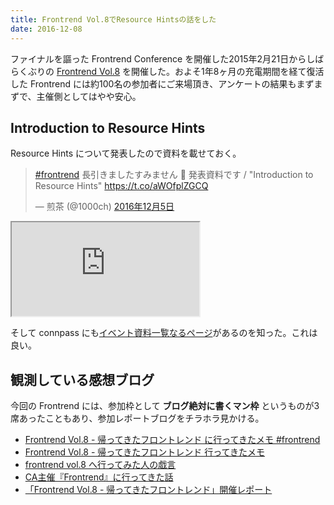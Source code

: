 ```yaml
---
title: Frontrend Vol.8でResource Hintsの話をした
date: 2016-12-08
---
```


ファイナルを謳った Frontrend Conference を開催した2015年2月21日からしばらくぶりの [Frontrend Vol.8](https://frontrend.connpass.com/event/45238/) を開催した。およそ1年8ヶ月の充電期間を経て復活した Frontrend には約100名の参加者にご来場頂き、アンケートの結果もまずまずで、主催側としてはやや安心。

## Introduction to Resource Hints

Resource Hints について発表したので資料を載せておく。

<blockquote class="twitter-tweet" data-lang="ja"><p lang="ja" dir="ltr"><a href="https://twitter.com/hashtag/frontrend?src=hash">#frontrend</a> 長引きましたすみません 🙏 発表資料です / &quot;Introduction to Resource Hints&quot; <a href="https://t.co/aWOfplZGCQ">https://t.co/aWOfplZGCQ</a></p>&mdash; 煎茶 (@1000ch) <a href="https://twitter.com/1000ch/status/805732943414968320">2016年12月5日</a></blockquote>

<iframe loading="lazy" class="dropshadow speakerdeck-iframe" src="https://speakerdeck.com/player/f6ff8bb9ea184fc8852b35215521ee34" title="Introduction to Resource Hints" allowfullscreen="true" data-ratio="1.7777777777777777"></iframe>

そして connpass にも[イベント資料一覧なるページ](https://frontrend.connpass.com/event/45238/presentation/)があるのを知った。これは良い。

## 観測している感想ブログ

今回の Frontrend には、参加枠として **ブログ絶対に書くマン枠** というものが3席あったこともあり、参加レポートブログをチラホラ見かける。

- [Frontrend Vol.8 - 帰ってきたフロントレンド に行ってきたメモ #frontrend](http://lealog.hateblo.jp/entry/2016/12/05/210250)
- [Frontrend Vol.8 - 帰ってきたフロントレンド 行ってきたメモ](http://honmarkhunt.hatenablog.com/entry/2016/12/05/222759)
- [frontrend vol.8 へ行ってみた人の戯言](http://qiita.com/monpy/items/0b5076c6793de53f5d93)
- [CA主催『Frontrend』に行ってきた話](http://lineblog.me/derakara5/archives/61594.html)
- [「Frontrend Vol.8 - 帰ってきたフロントレンド」開催レポート](http://gihyo.jp/news/report/2016/12/0901)
